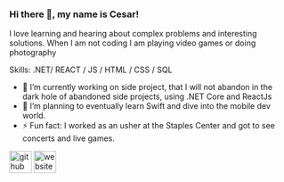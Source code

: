 ### Hi there 👋, my name is Cesar!

I love learning and hearing about complex problems and interesting solutions. When I am not coding I am playing video games or doing photography

Skills: .NET/ REACT / JS / HTML / CSS / SQL

- 🔭 I’m currently working on side project, that I will not abandon in the dark hole of abandoned side projects, using .NET Core and ReactJs 
- 🌱 I’m planning to eventually learn Swift and dive into the mobile dev world. 
- ⚡ Fun fact: I worked as an usher at the Staples Center and got to see concerts and live games. 


[<img src='https://cdn.jsdelivr.net/npm/simple-icons@3.0.1/icons/github.svg' alt='github' height='40'>](https://github.com/https://github.com/zeecnla)  [<img src='https://cdn.jsdelivr.net/npm/simple-icons@3.0.1/icons/icloud.svg' alt='website' height='40'>](cesarmelchor.me)  



